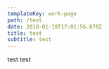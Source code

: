 ```yaml
---
templateKey: work-page
path: /test
date: 2018-01-10T17:01:56.870Z
title: test
subtitle: test
---
```

test test
